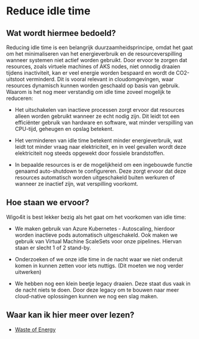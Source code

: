 # Reduce idle time

## Wat wordt hiermee bedoeld?
Reducing idle time is een belangrijk duurzaamheidsprincipe, omdat het gaat om het minimaliseren van het energieverbruik en de resourceverspilling wanneer systemen niet actief worden gebruikt. Door ervoor te zorgen dat resources, zoals virtuele machines of AKS nodes, niet onnodig draaien tijdens inactiviteit, kan er veel energie worden bespaard en wordt de CO2-uitstoot verminderd. Dit is vooral relevant in cloudomgevingen, waar resources dynamisch kunnen worden geschaald op basis van gebruik. Waarom is het nog meer verstandig om idle time zoveel mogelijk te reduceren:

- Het uitschakelen van inactieve processen zorgt ervoor dat resources alleen worden gebruikt wanneer ze echt nodig zijn. Dit leidt tot een efficiënter gebruik van hardware en software, wat minder verspilling van CPU-tijd, geheugen en opslag betekent.

- Het verminderen van idle time betekent minder energieverbruik, wat leidt tot minder vraag naar elektriciteit, en in veel gevallen wordt deze elektriciteit nog steeds opgewekt door fossiele brandstoffen.

- In bepaalde resources is er de mogelijkheid om een ingebouwde functie genaamd auto-shutdown te configureren. Deze zorgt ervoor dat deze resources automatisch worden uitgeschakeld buiten werkuren of wanneer ze inactief zijn, wat verspilling voorkomt.

## Hoe staan we ervoor?
Wigo4it is best lekker bezig als het gaat om het voorkomen van idle time:

- We maken gebruik van Azure Kubernetes - Autoscaling, hierdoor worden inactieve pods automatisch uitgeschakeld. Ook maken we gebruik van Virtual Machine ScaleSets voor onze pipelines. Hiervan staan er slecht 1 of 2 stand-by. 

- Onderzoeken of we onze idle time in de nacht waar we niet onderuit komen in kunnen zetten voor iets nuttigs. (Dit moeten we nog verder uitwerken)

- We hebben nog een klein beetje legacy draaien. Deze staat dus vaak in de nacht niets te doen. Door deze legacy om te bouwen naar meer cloud-native oplossingen kunnen we nog een slag maken. 

## Waar kan ik hier meer over lezen?
- <a href="https://www.computerweekly.com/feature/A-waste-of-energy-Dealing-with-idle-servers-in-the-datacentre">Waste of Energy</a>
